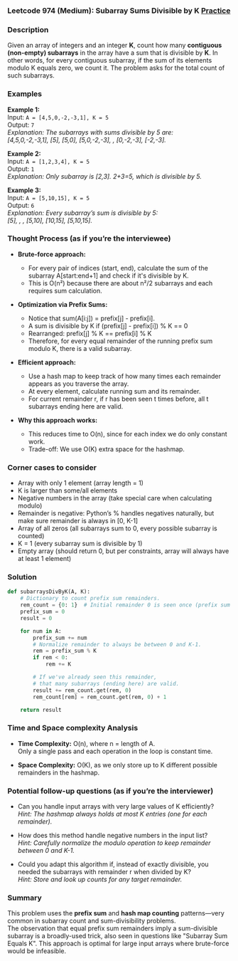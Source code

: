 ### Leetcode 974 (Medium): Subarray Sums Divisible by K [Practice](https://leetcode.com/problems/subarray-sums-divisible-by-k)

### Description  
Given an array of integers and an integer **K**, count how many **contiguous (non-empty) subarrays** in the array have a sum that is divisible by **K**. In other words, for every contiguous subarray, if the sum of its elements modulo K equals zero, we count it. The problem asks for the total count of such subarrays.

### Examples  

**Example 1:**  
Input: `A = [4,5,0,-2,-3,1], K = 5`  
Output: `7`  
*Explanation: The subarrays with sums divisible by 5 are:  
[4,5,0,-2,-3,1], [5], [5,0], [5,0,-2,-3], , [0,-2,-3], [-2,-3].*

**Example 2:**  
Input: `A = [1,2,3,4], K = 5`  
Output: `1`  
*Explanation: Only subarray is [2,3]. 2+3=5, which is divisible by 5.*

**Example 3:**  
Input: `A = [5,10,15], K = 5`  
Output: `6`  
*Explanation: Every subarray’s sum is divisible by 5:  
[5], , , [5,10], [10,15], [5,10,15].*

### Thought Process (as if you’re the interviewee)  
- **Brute-force approach:**  
  - For every pair of indices (start, end), calculate the sum of the subarray A[start:end+1] and check if it's divisible by K.
  - This is O(n²) because there are about n²/2 subarrays and each requires sum calculation.

- **Optimization via Prefix Sums:**  
  - Notice that sum(A[i:j]) = prefix[j] - prefix[i].  
  - A sum is divisible by K if (prefix[j] - prefix[i]) % K == 0  
  - Rearranged: prefix[j] % K == prefix[i] % K  
  - Therefore, for every equal remainder of the running prefix sum modulo K, there is a valid subarray.

- **Efficient approach:**  
  - Use a hash map to keep track of how many times each remainder appears as you traverse the array.
  - At every element, calculate running sum and its remainder.  
  - For current remainder r, if r has been seen t times before, all t subarrays ending here are valid.

- **Why this approach works:**  
  - This reduces time to O(n), since for each index we do only constant work.
  - Trade-off: We use O(K) extra space for the hashmap.

### Corner cases to consider  
- Array with only 1 element (array length = 1)
- K is larger than some/all elements
- Negative numbers in the array (take special care when calculating modulo)
- Remainder is negative: Python’s % handles negatives naturally, but make sure remainder is always in [0, K-1]
- Array of all zeros (all subarrays sum to 0, every possible subarray is counted)
- K = 1 (every subarray sum is divisible by 1)
- Empty array (should return 0, but per constraints, array will always have at least 1 element)

### Solution

```python
def subarraysDivByK(A, K):
    # Dictionary to count prefix sum remainders.
    rem_count = {0: 1}  # Initial remainder 0 is seen once (prefix sum before any elements)
    prefix_sum = 0
    result = 0

    for num in A:
        prefix_sum += num
        # Normalize remainder to always be between 0 and K-1.
        rem = prefix_sum % K
        if rem < 0:
            rem += K

        # If we've already seen this remainder, 
        # that many subarrays (ending here) are valid.
        result += rem_count.get(rem, 0)
        rem_count[rem] = rem_count.get(rem, 0) + 1

    return result
```

### Time and Space complexity Analysis  

- **Time Complexity:** O(n), where n = length of A.  
  Only a single pass and each operation in the loop is constant time.

- **Space Complexity:** O(K), as we only store up to K different possible remainders in the hashmap.

### Potential follow-up questions (as if you’re the interviewer)  

- Can you handle input arrays with very large values of K efficiently?  
  *Hint: The hashmap always holds at most K entries (one for each remainder).*

- How does this method handle negative numbers in the input list?  
  *Hint: Carefully normalize the modulo operation to keep remainder between 0 and K-1.*

- Could you adapt this algorithm if, instead of exactly divisible, you needed the subarrays with remainder r when divided by K?  
  *Hint: Store and look up counts for any target remainder.*

### Summary
This problem uses the **prefix sum** and **hash map counting** patterns—very common in subarray count and sum-divisibility problems.  
The observation that equal prefix sum remainders imply a sum-divisible subarray is a broadly-used trick, also seen in questions like "Subarray Sum Equals K". This approach is optimal for large input arrays where brute-force would be infeasible.
